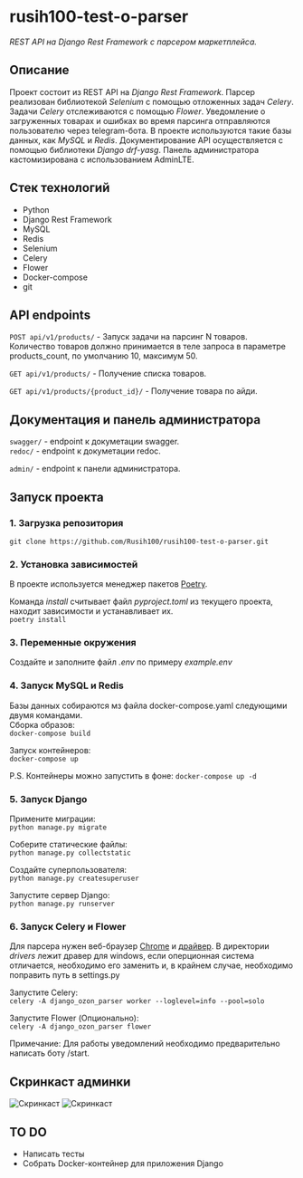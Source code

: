 # rusih100-test-o-parser   
_REST API на Django Rest Framework с парсером маркетплейса._

## Описание   
Проект состоит из REST API на _Django Rest Framework_. Парсер реализован библиотекой _Selenium_ с помощью отложенных задач _Celery_. Задачи _Celery_ отслеживаются с помощью _Flower_.  Уведомление о загруженных товарах и ошибках во время парсинга отправляются пользователю через telegram-бота. В проекте используются такие базы данных, как _MySQL_ и _Redis_. Документирование API осуществляется с помощью библиотеки _Django drf-yasg_. Панель администратора  кастомизирована с использованием AdminLTE. 

## Стек технологий
- Python
- Django Rest Framework
- MySQL
- Redis
- Selenium
- Celery
- Flower
- Docker-compose
- git

## API endpoints
`POST api/v1/products/` - Запуск задачи на парсинг N товаров. Количество товаров должно принимается в теле запроса в параметре products_count, по умолчанию 10, максимум 50.   
   
`GET api/v1/products/` - Получение списка товаров.   
   
`GET api/v1/products/{product_id}/` - Получение товара по айди.

## Документация и панель администратора
`swagger/` - endpoint к докуметации swagger.  
`redoc/` - endpoint к докуметации redoc.   

`admin/` - endpoint к панели администратора. 

## Запуск проекта

### 1. Загрузка репозитория
```git clone https://github.com/Rusih100/rusih100-test-o-parser.git```
   
    
### 2. Установка зависимостей
В проекте используется менеджер пакетов [Poetry](https://python-poetry.org/docs/).   

   
Команда _install_ считывает файл _pyproject.toml_ из текущего проекта, находит зависимости и устанавливает их.    
```poetry install```

   
### 3. Переменные окружения
Создайте и заполните файл _.env_ по примеру _example.env_

   
### 4. Запуск MySQL и Redis
Базы данных собираются мз файла docker-compose.yaml следующими двумя командами.   
Сборка образов:  
```docker-compose build```  
    
Запуск контейнеров:   
```docker-compose up```    
   
P.S. Контейнеры можно запустить в фоне:
```docker-compose up -d```   

   
### 5. Запуск Django  
Примените миграции:  
```python manage.py migrate```  
   
Соберите статические файлы:   
```python manage.py collectstatic```  
    
Создайте суперпользователя:   
```python manage.py createsuperuser```  
   
Запустите сервер Django:    
```python manage.py runserver```  
   
### 6. Запуск Celery и Flower  
Для парсера нужен веб-браузер [Chrome](https://www.google.ru/chrome/) и [драйвер](https://chromedriver.chromium.org/). В директории _drivers_ лежит дравер для windows, если оперционная система отличается, необходимо его заменить и, в крайнем случае, необходимо поправить путь в settings.py 
    
Запустите Celery:  
```celery -A django_ozon_parser worker --loglevel=info --pool=solo```   
    
Запустите Flower (Опционально):    
```celery -A django_ozon_parser flower``` 
    
Примечание: Для работы уведомлений необходимо предварительно написать боту /start.  

## Скринкаст админки
![Скринкаст](https://raw.githubusercontent.com/Rusih100/rusih100-test-o-parser/master/screencast_1.png?token=GHSAT0AAAAAACAJAY3FECVUWZHOD36HONZ4ZGLVWJA)
![Скринкаст](https://raw.githubusercontent.com/Rusih100/rusih100-test-o-parser/master/screencast_2.png?token=GHSAT0AAAAAACAJAY3EW4NM35ANUCPU5TRIZGLVXFA)

## TO DO
- Написать тесты
- Собрать Docker-контейнер для приложения Django

